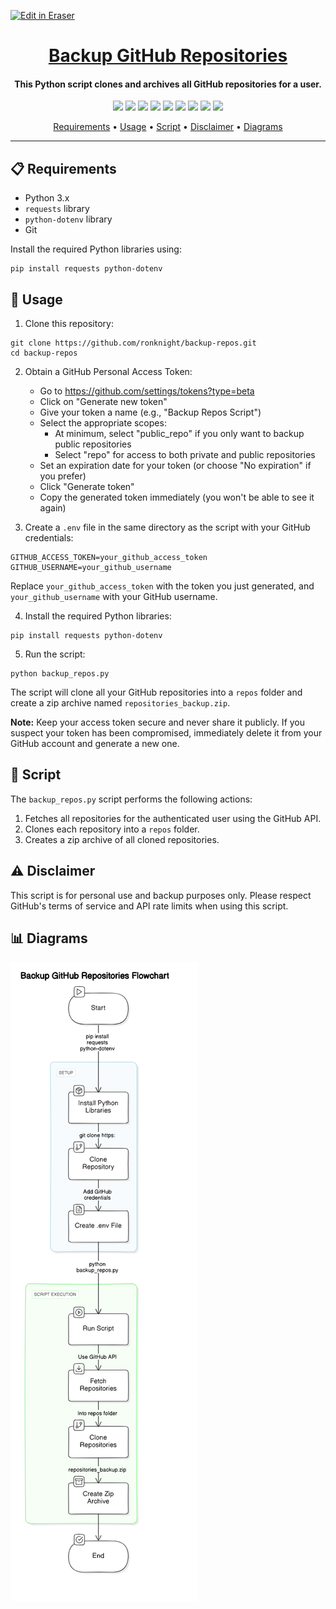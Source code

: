 <p><a target="_blank" href="https://app.eraser.io/workspace/ylnmyhe3avCgFCbxxDp6" id="edit-in-eraser-github-link"><img alt="Edit in Eraser" src="https://firebasestorage.googleapis.com/v0/b/second-petal-295822.appspot.com/o/images%2Fgithub%2FOpen%20in%20Eraser.svg?alt=media&amp;token=968381c8-a7e7-472a-8ed6-4a6626da5501"></a></p>

<h1 align="center"><a href="https://github.com/ronknight/backup-repos">Backup GitHub Repositories</a></h1>

<h4 align="center">This Python script clones and archives all GitHub repositories for a user.</h4>

<p align="center">
<a href="https://twitter.com/PinoyITSolution"><img src="https://img.shields.io/twitter/follow/PinoyITSolution?style=social"></a>
<a href="https://github.com/ronknight?tab=followers"><img src="https://img.shields.io/github/followers/ronknight?style=social"></a>
<a href="https://github.com/ronknight/ronknight/stargazers"><img src="https://img.shields.io/github/stars/BEPb/BEPb.svg?logo=github"></a>
<a href="https://github.com/ronknight/ronknight/network/members"><img src="https://img.shields.io/github/forks/BEPb/BEPb.svg?color=blue&logo=github"></a>
<a href="https://youtube.com/@PinoyITSolution"><img src="https://img.shields.io/youtube/channel/subscribers/UCeoETAlg3skyMcQPqr97omg"></a>
<a href="https://github.com/ronknight/backup-repos/issues"><img src="https://img.shields.io/badge/contributions-welcome-brightgreen.svg?style=flat"></a>
<a href="https://github.com/ronknight/backup-repos/blob/master/LICENSE"><img src="https://img.shields.io/badge/License-MIT-yellow.svg"></a>
<a href="#"><img src="https://img.shields.io/badge/Made%20with-Python-1f425f.svg"></a>
<a href="https://github.com/ronknight"><img src="https://img.shields.io/badge/Made%20with%20%F0%9F%A4%8D%20by%20-%20Ronknight%20-%20red"></a>
</p>

<p align="center">
  <a href="#requirements">Requirements</a> •
  <a href="#usage">Usage</a> •
  <a href="#script">Script</a> •
  <a href="#disclaimer">Disclaimer</a> •
  <a href="#diagrams">Diagrams</a>
</p>

---

## 📋 Requirements

- Python 3.x
- `requests` library
- `python-dotenv` library
- Git

Install the required Python libraries using:

```
pip install requests python-dotenv
```

## 🚀 Usage

1. Clone this repository:
```
git clone https://github.com/ronknight/backup-repos.git
cd backup-repos
```

2. Obtain a GitHub Personal Access Token:
   - Go to https://github.com/settings/tokens?type=beta
   - Click on "Generate new token"
   - Give your token a name (e.g., "Backup Repos Script")
   - Select the appropriate scopes:
     - At minimum, select "public_repo" if you only want to backup public repositories
     - Select "repo" for access to both private and public repositories
   - Set an expiration date for your token (or choose "No expiration" if you prefer)
   - Click "Generate token"
   - Copy the generated token immediately (you won't be able to see it again)

3. Create a `.env` file in the same directory as the script with your GitHub credentials:
```
GITHUB_ACCESS_TOKEN=your_github_access_token
GITHUB_USERNAME=your_github_username
```
   Replace `your_github_access_token` with the token you just generated, and `your_github_username` with your GitHub username.

4. Install the required Python libraries:
```
pip install requests python-dotenv
```

5. Run the script:
```
python backup_repos.py
```

The script will clone all your GitHub repositories into a `repos` folder and create a zip archive named `repositories_backup.zip`.

**Note:** Keep your access token secure and never share it publicly. If you suspect your token has been compromised, immediately delete it from your GitHub account and generate a new one.

## 📜 Script

The `backup_repos.py` script performs the following actions:

1. Fetches all repositories for the authenticated user using the GitHub API.
2. Clones each repository into a `repos` folder.
3. Creates a zip archive of all cloned repositories.

## ⚠️ Disclaimer

This script is for personal use and backup purposes only. Please respect GitHub's terms of service and API rate limits when using this script.

## 📊 Diagrams

<!-- eraser-additional-files -->
<a href="/README-Backup GitHub Repositories Flowchart-1.eraserdiagram" data-element-id="por_TtmEsP8KnFivkvoWa"><img src="/.eraser/ylnmyhe3avCgFCbxxDp6___3Jivg2tjMecMlrHwbIVIBR8f7U03___---diagram----3f0324b45fb8d604639b4851506d5ca3-Backup-GitHub-Repositories-Flowchart.png" alt="" data-element-id="por_TtmEsP8KnFivkvoWa" /></a>
<!-- end-eraser-additional-files -->
